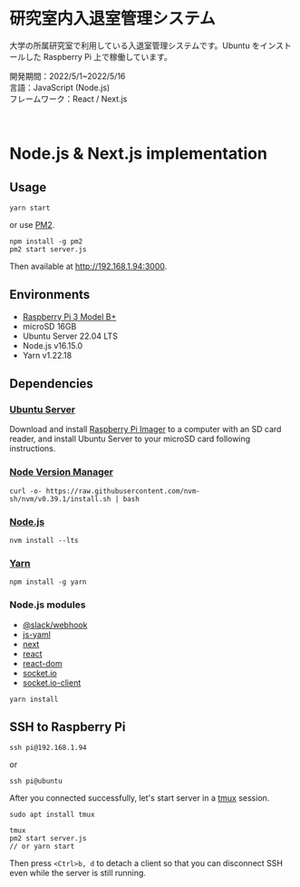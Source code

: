 # 研究室内入退室管理システム

大学の所属研究室で利用している入退室管理システムです。Ubuntu をインストールした Raspberry Pi 上で稼働しています。

開発期間：2022/5/1~2022/5/16
<br>
言語：JavaScript (Node.js)
<br>
フレームワーク：React / Next.js

<br>

# Node.js & Next.js implementation

## Usage

```
yarn start
```

or use [PM2](https://pm2.keymetrics.io/).

```
npm install -g pm2
pm2 start server.js
```

Then available at http://192.168.1.94:3000.

## Environments

- [Raspberry Pi 3 Model B+](https://www.raspberrypi.com/products/raspberry-pi-3-model-b-plus/)
- microSD 16GB
- Ubuntu Server 22.04 LTS
- Node.js v16.15.0
- Yarn v1.22.18

## Dependencies

### [Ubuntu Server](https://ubuntu.com/server/docs)

Download and install [Raspberry Pi Imager](https://www.raspberrypi.com/software/) to a computer with an SD card reader, and install Ubuntu Server to your microSD card following instructions.

### [Node Version Manager](https://github.com/nvm-sh/nvm)

```
curl -o- https://raw.githubusercontent.com/nvm-sh/nvm/v0.39.1/install.sh | bash
```

### [Node.js](https://github.com/nvm-sh/nvm#long-term-support)

```
nvm install --lts
```

### [Yarn](https://classic.yarnpkg.com/lang/en/docs/install/)

```
npm install -g yarn
```

### Node.js modules

- [@slack/webhook](https://www.npmjs.com/package/@slack/webhook)
- [js-yaml](https://www.npmjs.com/package/js-yaml)
- [next](https://www.npmjs.com/package/next)
- [react](https://www.npmjs.com/package/react)
- [react-dom](https://www.npmjs.com/package/react-dom)
- [socket.io](https://www.npmjs.com/package/socket.io)
- [socket.io-client](https://www.npmjs.com/package/socket.io-client)

```
yarn install
```

## SSH to Raspberry Pi

```
ssh pi@192.168.1.94
```

or

```
ssh pi@ubuntu
```

After you connected successfully, let's start server in a [tmux](https://github.com/tmux/tmux) session.

```
sudo apt install tmux

tmux
pm2 start server.js
// or yarn start
```

Then press `<Ctrl>b, d` to detach a client so that you can disconnect SSH even while the server is still running.

